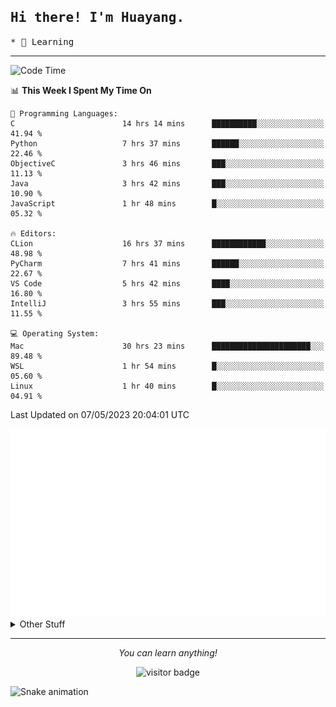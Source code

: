 <h2>
    <samp>Hi there! I'm Huayang.</samp>
</h2>
<p>
    <samp>
        * 🧐 Learning
    </samp>
</p>

<hr>

<!--START_SECTION:waka-->
![Code Time](http://img.shields.io/badge/Code%20Time-794%20hrs%207%20mins-blue)

📊 **This Week I Spent My Time On** 

```text
💬 Programming Languages: 
C                        14 hrs 14 mins      ██████████░░░░░░░░░░░░░░░   41.94 % 
Python                   7 hrs 37 mins       ██████░░░░░░░░░░░░░░░░░░░   22.46 % 
ObjectiveC               3 hrs 46 mins       ███░░░░░░░░░░░░░░░░░░░░░░   11.13 % 
Java                     3 hrs 42 mins       ███░░░░░░░░░░░░░░░░░░░░░░   10.90 % 
JavaScript               1 hr 48 mins        █░░░░░░░░░░░░░░░░░░░░░░░░   05.32 % 

🔥 Editors: 
CLion                    16 hrs 37 mins      ████████████░░░░░░░░░░░░░   48.98 % 
PyCharm                  7 hrs 41 mins       ██████░░░░░░░░░░░░░░░░░░░   22.67 % 
VS Code                  5 hrs 42 mins       ████░░░░░░░░░░░░░░░░░░░░░   16.80 % 
IntelliJ                 3 hrs 55 mins       ███░░░░░░░░░░░░░░░░░░░░░░   11.55 % 

💻 Operating System: 
Mac                      30 hrs 23 mins      ██████████████████████░░░   89.48 % 
WSL                      1 hr 54 mins        █░░░░░░░░░░░░░░░░░░░░░░░░   05.60 % 
Linux                    1 hr 40 mins        █░░░░░░░░░░░░░░░░░░░░░░░░   04.91 % 
```


 Last Updated on 07/05/2023 20:04:01 UTC
<!--END_SECTION:waka-->

<picture>
    <img src="/github-metrics.svg" alt="github metrics" style='visibility:visible'>
</picture>

<details>
  <summary>Other Stuff</summary>
  <br />
<!--   
  <p align="left">
    <img height="180em" src="https://github-readme-streak-stats.herokuapp.com/?user=GuillaumeFalourd" />
    
  </p> -->

  * 🏆 Some GitHub statistical reports:
  
  <img width="100%" src="https://github-profile-trophy.vercel.app/?username=xmchxup&column=7">
  <p align="left">  
    <img height="180em" src="https://github-readme-stats.vercel.app/api?username=xmchxup&hide_border=true&show_icons=true&include_all_commits=true&bg_color=0,EC6C6C,FFD479,FFFC79,73FA79&theme=graywhite&locale=en" />
    <img height="180em" src="https://github-readme-stats.vercel.app/api/top-langs/?username=xmchxup&hide=css,scss,html&langs_count=8&hide_border=true&layout=compact&bg_color=0,73FA79,73FDFF,D783FF&theme=graywhite&locale=en" />
  </p>
  
  <img width="100%" src="https://github-profile-summary-cards.vercel.app/api/cards/profile-details?username=xmchxup&theme=github" />
 
</a>
</details>
<hr>
<p align="center">
    <i>You can learn anything!</i>
    <p align="center">
        <img src="https://visitor-badge.laobi.icu/badge?page_id=xmchxup" alt="visitor badge"/>       
    </p>
</p>

![Snake animation](https://github.com/XmchxUp/XmchxUp/blob/output/github-contribution-grid-snake.gif)


